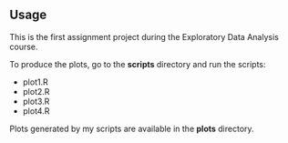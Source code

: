 ## Usage

This is the first assignment project during the Exploratory Data Analysis course.

To produce the plots, go to the **scripts** directory and run the scripts:
* plot1.R
* plot2.R
* plot3.R
* plot4.R

Plots generated by my scripts are available in the **plots** directory. 




